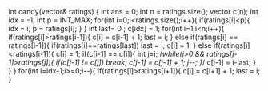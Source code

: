 int candy(vector<int>& ratings) {
int ans = 0;
int n = ratings.size();
vector<int> c(n);
int idx  = -1;
int p = INT_MAX;
for(int i=0;i<ratings.size();i++){
if(ratings[i]<p){
idx = i;
p = ratings[i];
}
}
int last= 0 ;
c[idx] = 1;
for(int i=1;i<n;i++){
if(ratings[i]>ratings[i-1]){
c[i] = c[i-1] + 1;
last = i;
}
else if(ratings[i] == ratings[i-1]){
if(ratings[i]==ratings[last]) last = i;
c[i] = 1;
}
else if(ratings[i]<ratings[i-1]){
c[i] = 1;
if(c[i-1] == c[i]){
int j=i;
/*while(j>0 && ratings[j-1]>ratings[j]){
if(c[j-1] != c[j]) break;
c[j-1] = c[j-1] + 1;
j--;
}*/
c[i-1] = i-last;
}
}
}
for(int i=idx-1;i>=0;i--){
if(ratings[i]>ratings[i+1]){
c[i] = c[i+1] + 1;
last = i;
}
